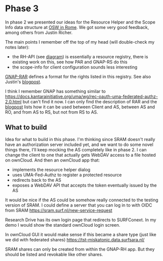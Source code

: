 # Phase 3

In phase 2 we presented our ideas for the Resource Helper and the Scope Info data structure at [OSW in Rome](https://oauth.secworkshop.events/osw2024/agenda-wednesday-osw-2024). We got some very good feedback, among others from Justin Richer.

The main points I remember off the top of my head (will double-check my notes later):
* the RH-API (see [diagram](https://github.com/SURFnet/surf-token-based-access/blob/main/phase-2/spec/OAuth%20Scope%20Info.pdf)) is essentially a resource registry, there is existing work on this, see how PAR and GNAP-RS do this
* the scope-info for client configuration sounds less interesting

[GNAP-RAR](https://datatracker.ietf.org/doc/html/draft-ietf-gnap-core-protocol#name-resource-access-rights) defines a format for the rights listed in this registry. See also Justin's [blogpost](https://justinsecurity.medium.com/applying-rar-in-oauth-2-and-gnap-76a7bae442da).


I think I remember GNAP has something similar to https://docs.kantarainitiative.org/uma/wg/rec-oauth-uma-federated-authz-2.0.html but can't find it now. I can only find the description of RAR and the [blogpost](https://docs.kantarainitiative.org/uma/wg/rec-oauth-uma-federated-authz-2.0.html#rfc.section.1.5) lists how it can be used between Client and AS, between AS and RO, and from AS to RS, but not from RS to AS.


## What to build
Idea for what to build in this phase. I'm thinking since SRAM doesn't really have an authorization server included yet,
and we want to do some novel things there, I'll keep mocking the AS completely like in phase 2.
I can change the client to one that actually gets WebDAV access to a file hosted on ownCloud.
And then an ownCloud app that:
* implements the resource helper dialog
* uses UMA-Fed-Authz to register a protected resource
* redirects back to the AS
* exposes a WebDAV API that accepts the token eventually issued by the AS

It would be nice if the AS could be somehow really connected to the testing version of SRAM.
I could define a server that you can log in to with OIDC from SRAM
https://sram.surf.nl/new-service-request

Research Drive has its own login page that redirects to SURFConext.
In my demo I would show the standard ownCloud login screen.

In ownCloud GUI it would make sense if this became a share type (just like we did with federated shares)
https://tst-miskatonic.data.surfsara.nl/

SRAM shares can only be created from within the GNAP-RH app.
But they should be listed and revokable like other shares.